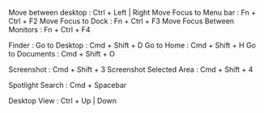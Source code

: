 
Move between desktop : Ctrl + Left | Right 
Move Focus to Menu bar : Fn + Ctrl + F2
Move Focus to Dock : Fn + Ctrl + F3
Move Focus Between Monitors : Fn + Ctrl + F4

Finder : 
Go to Desktop :  Cmd + Shift + D
Go to Home : Cmd + Shift + H
Go to Documents : Cmd + Shift + O

Screenshot : Cmd + Shift + 3
Screenshot Selected Area : Cmd + Shift + 4

Spotlight Search : Cmd + Spacebar 

Desktop View : Ctrl + Up | Down

